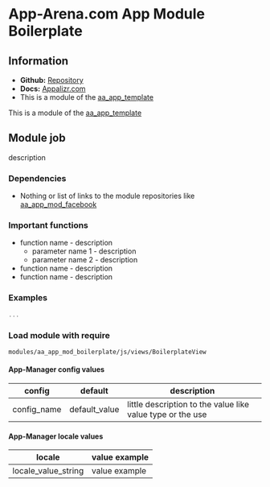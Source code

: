 # App-Arena.com App Module Boilerplate

## Information
* **Github:** [Repository](https://github.com/apparena/aa_app_mod_boilerplate)
* **Docs:**   [Appalizr.com](http://www.appalizr.com/docs.html)
* This is a module of the [aa_app_template](https://github.com/apparena/aa_app_template)

This is a module of the [aa_app_template](https://github.com/apparena/aa_app_template)

## Module job
description

### Dependencies
* Nothing or list of links to the module repositories like [aa_app_mod_facebook](https://github.com/apparena/aa_app_mod_facebook)

### Important functions
* function name - description
    * parameter name 1 - description
    * parameter name 2 - description
* function name - description
* function name - description

### Examples
```javascript
...
```

### Load module with require
```
modules/aa_app_mod_boilerplate/js/views/BoilerplateView
```

#### App-Manager config values
| config | default | description |
|--------|--------|--------|
| config_name | default_value | little description to the value like value type or the use |

#### App-Manager locale values
| locale | value example |
|--------|--------|
| locale_value_string | value example |